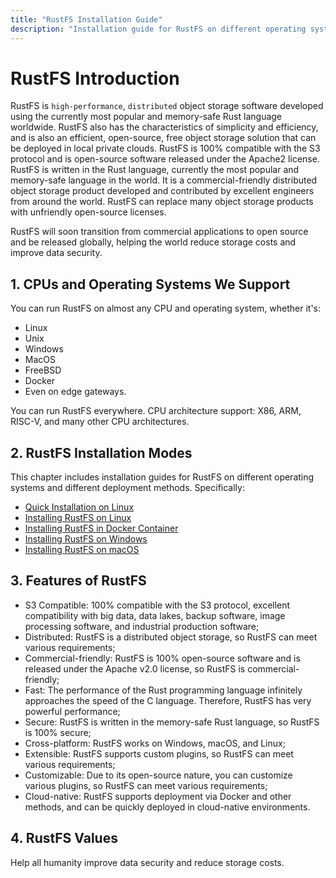 ```yaml
---
title: "RustFS Installation Guide"
description: "Installation guide for RustFS on different operating systems and different deployment methods."
---
```


# RustFS Introduction

RustFS is `high-performance`, `distributed` object storage software developed using the currently most popular and memory-safe Rust language worldwide. RustFS also has the characteristics of simplicity and efficiency, and is also an efficient, open-source, free object storage solution that can be deployed in local private clouds. RustFS is 100% compatible with the S3 protocol and is open-source software released under the Apache2 license. RustFS is written in the Rust language, currently the most popular and memory-safe language in the world. It is a commercial-friendly distributed object storage product developed and contributed by excellent engineers from around the world. RustFS can replace many object storage products with unfriendly open-source licenses.

RustFS will soon transition from commercial applications to open source and be released globally, helping the world reduce storage costs and improve data security.

## 1. CPUs and Operating Systems We Support

You can run RustFS on almost any CPU and operating system, whether it's:
- Linux
- Unix
- Windows
- MacOS
- FreeBSD
- Docker
- Even on edge gateways.

You can run RustFS everywhere. CPU architecture support: X86, ARM, RISC-V, and many other CPU architectures.

## 2. RustFS Installation Modes

This chapter includes installation guides for RustFS on different operating systems and different deployment methods. Specifically:

- [Quick Installation on Linux](./linux/quick-start.md)
- [Installing RustFS on Linux](./linux/index.md)
- [Installing RustFS in Docker Container](./docker/index.md)
- [Installing RustFS on Windows](./windows/index.md)
- [Installing RustFS on macOS](./macos/index.md)

## 3. Features of RustFS

- S3 Compatible: 100% compatible with the S3 protocol, excellent compatibility with big data, data lakes, backup software, image processing software, and industrial production software;
- Distributed: RustFS is a distributed object storage, so RustFS can meet various requirements;
- Commercial-friendly: RustFS is 100% open-source software and is released under the Apache v2.0 license, so RustFS is commercial-friendly;
- Fast: The performance of the Rust programming language infinitely approaches the speed of the C language. Therefore, RustFS has very powerful performance;
- Secure: RustFS is written in the memory-safe Rust language, so RustFS is 100% secure;
- Cross-platform: RustFS works on Windows, macOS, and Linux;
- Extensible: RustFS supports custom plugins, so RustFS can meet various requirements;
- Customizable: Due to its open-source nature, you can customize various plugins, so RustFS can meet various requirements;
- Cloud-native: RustFS supports deployment via Docker and other methods, and can be quickly deployed in cloud-native environments.

## 4. RustFS Values

Help all humanity improve data security and reduce storage costs.
